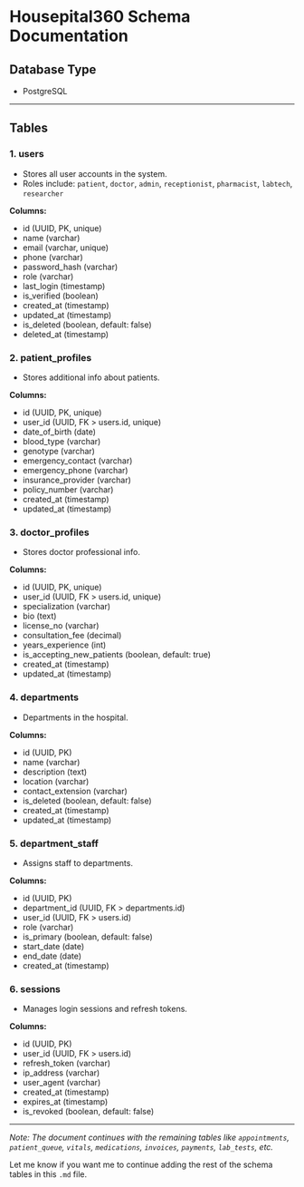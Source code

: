 # Housepital360 Schema Documentation

## Database Type
- PostgreSQL

---

## Tables

### 1. **users**
- Stores all user accounts in the system.
- Roles include: `patient`, `doctor`, `admin`, `receptionist`, `pharmacist`, `labtech`, `researcher`

**Columns:**
- id (UUID, PK, unique)
- name (varchar)
- email (varchar, unique)
- phone (varchar)
- password_hash (varchar)
- role (varchar)
- last_login (timestamp)
- is_verified (boolean)
- created_at (timestamp)
- updated_at (timestamp)
- is_deleted (boolean, default: false)
- deleted_at (timestamp)

### 2. **patient_profiles**
- Stores additional info about patients.

**Columns:**
- id (UUID, PK, unique)
- user_id (UUID, FK > users.id, unique)
- date_of_birth (date)
- blood_type (varchar)
- genotype (varchar)
- emergency_contact (varchar)
- emergency_phone (varchar)
- insurance_provider (varchar)
- policy_number (varchar)
- created_at (timestamp)
- updated_at (timestamp)

### 3. **doctor_profiles**
- Stores doctor professional info.

**Columns:**
- id (UUID, PK, unique)
- user_id (UUID, FK > users.id, unique)
- specialization (varchar)
- bio (text)
- license_no (varchar)
- consultation_fee (decimal)
- years_experience (int)
- is_accepting_new_patients (boolean, default: true)
- created_at (timestamp)
- updated_at (timestamp)

### 4. **departments**
- Departments in the hospital.

**Columns:**
- id (UUID, PK)
- name (varchar)
- description (text)
- location (varchar)
- contact_extension (varchar)
- is_deleted (boolean, default: false)
- created_at (timestamp)
- updated_at (timestamp)

### 5. **department_staff**
- Assigns staff to departments.

**Columns:**
- id (UUID, PK)
- department_id (UUID, FK > departments.id)
- user_id (UUID, FK > users.id)
- role (varchar)
- is_primary (boolean, default: false)
- start_date (date)
- end_date (date)
- created_at (timestamp)

### 6. **sessions**
- Manages login sessions and refresh tokens.

**Columns:**
- id (UUID, PK)
- user_id (UUID, FK > users.id)
- refresh_token (varchar)
- ip_address (varchar)
- user_agent (varchar)
- created_at (timestamp)
- expires_at (timestamp)
- is_revoked (boolean, default: false)

---

*Note: The document continues with the remaining tables like `appointments`, `patient_queue`, `vitals`, `medications`, `invoices`, `payments`, `lab_tests`, etc.*

Let me know if you want me to continue adding the rest of the schema tables in this `.md` file.
